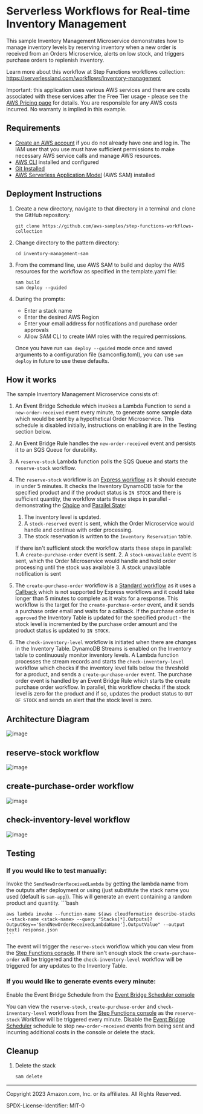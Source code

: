 # Serverless Workflows for Real-time Inventory Management

This sample Inventory Management Microservice demonstrates how to manage inventory levels by reserving inventory when a new order is received from an Orders Microservice, alerts on low stock, and triggers purchase orders to replenish inventory.

Learn more about this workflow at Step Functions workflows collection: https://serverlessland.com/workflows/inventory-management

Important: this application uses various AWS services and there are costs associated with these services after the Free Tier usage - please see the [AWS Pricing page](https://aws.amazon.com/pricing/) for details. You are responsible for any AWS costs incurred. No warranty is implied in this example.

## Requirements

* [Create an AWS account](https://portal.aws.amazon.com/gp/aws/developer/registration/index.html) if you do not already have one and log in. The IAM user that you use must have sufficient permissions to make necessary AWS service calls and manage AWS resources.
* [AWS CLI](https://docs.aws.amazon.com/cli/latest/userguide/install-cliv2.html) installed and configured
* [Git Installed](https://git-scm.com/book/en/v2/Getting-Started-Installing-Git)
* [AWS Serverless Application Model](https://docs.aws.amazon.com/serverless-application-model/latest/developerguide/serverless-sam-cli-install.html) (AWS SAM) installed

## Deployment Instructions

1. Create a new directory, navigate to that directory in a terminal and clone the GitHub repository:
    ``` 
    git clone https://github.com/aws-samples/step-functions-workflows-collection
    ```
1. Change directory to the pattern directory:
    ```
    cd inventory-management-sam
    ```
1. From the command line, use AWS SAM to build and deploy the AWS resources for the workflow as specified in the template.yaml file:
    ```
    sam build
    sam deploy --guided
    ```
1. During the prompts:
    * Enter a stack name
    * Enter the desired AWS Region
    * Enter your email address for notifications and purchase order approvals
    * Allow SAM CLI to create IAM roles with the required permissions.

    Once you have run `sam deploy --guided` mode once and saved arguments to a configuration file (samconfig.toml), you can use `sam deploy` in future to use these defaults.

## How it works

The sample Inventory Management Microservice consists of:
1. An Event Bridge Schedule which invokes a Lambda Function to send a `new-order-received` event every minute, to generate some sample data which would be sent by a hypothetical Order Microservice. This schedule is disabled initially, instructions on enabling it are in the Testing section below.
2. An Event Bridge Rule handles the `new-order-received` event and persists it to an SQS Queue for durability. 
3. A `reserve-stock` Lambda function polls the SQS Queue and starts the `reserve-stock` workflow. 
4. The `reserve-stock` workflow is an [Express workflow](https://docs.aws.amazon.com/step-functions/latest/dg/concepts-standard-vs-express.html) as it should execute in under 5 minutes. It checks the Inventory DynamoDB table for the specified product and if the product status is `IN STOCK` and there is sufficient quantity, the workflow starts these steps in parallel - demonstrating the [Choice](https://docs.aws.amazon.com/step-functions/latest/dg/amazon-states-language-choice-state.html) and [Parallel State](https://docs.aws.amazon.com/step-functions/latest/dg/amazon-states-language-parallel-state.html):
    1. The inventory level is updated.
    2. A `stock-reserved` event is sent, which the Order Microservice would handle and continue with order processing.
    3. The stock reservation is written to the `Inventory Reservation` table. 

    If there isn't sufficient stock the workflow starts these steps in parallel:
        1. A `create-purchase-order` event is sent.
        2. A `stock-unavailable` event is sent, which the Order Microservice would handle and hold order processing until the stock was available
        3. A stock unavailable notification is sent
    
5. The `create-purchase-order` workflow is a [Standard workflow](https://docs.aws.amazon.com/step-functions/latest/dg/concepts-standard-vs-express.html) as it uses a [Callback](https://docs.aws.amazon.com/step-functions/latest/dg/connect-to-resource.html#connect-wait-token) which is not supported by Express workflows and it could take longer than 5 minutes to complete as it waits for a response. This workflow is the target for the `create-purchase-order` event, and it sends a purchase order email and waits for a callback. If the purchase order is `approved` the Inventory Table is updated for the specified product - the stock level is incremented by the purchase order amount and the product status is updated to `IN STOCK`.

6. The `check-inventory-level` workflow is initiated when there are changes in the Inventory Table. DynamoDB Streams is enabled on the Inventory table to continuously monitor inventory levels. A Lambda function processes the stream records and starts the `check-inventory-level` workflow which checks if the inventory level falls below the threshold for a product, and sends a `create-purchase-order` event. The purchase order event is handled by an Event Bridge Rule which starts the create purchase order workflow. In parallel, this workflow checks if the stock level is zero for the product and if so, updates the product status to `OUT OF STOCK` and sends an alert that the stock level is zero.

## Architecture Diagram
![image](./resources/inventory-management.png)

## reserve-stock workflow
![image](./resources/reserve-stock-statemachine.png)

## create-purchase-order workflow
![image](./resources/create-purchase-order-statemachine.png)

## check-inventory-level workflow
![image](./resources/check-inventory-level-statemachine.png)

## Testing

### If you would like to test manually:
Invoke the `SendNewOrderReceivedLambda` by getting the lambda name from the outputs after deployment or using (just substitute the stack name you used (default is `sam-app`)). This will generate an event containing a random product and quantity.
    ```bash
    
    aws lambda invoke --function-name $(aws cloudformation describe-stacks --stack-name <stack-name> --query "Stacks[*].Outputs[?OutputKey=='SendNewOrderReceivedLambdaName'].OutputValue" --output text) response.json
    ```
The event will trigger the `reserve-stock` workflow which you can view from the [Step Functions console](https://console.aws.amazon.com/states/home). If there isn't enough stock the `create-purchase-order` will be triggered and the `check-inventory-level` workflow will be triggered for any updates to the Inventory Table.


### If you would like to generate events every minute:
Enable the Event Bridge Schedule from the [Event Bridge Scheduler console](https://us-west-2.console.aws.amazon.com/scheduler/home)

You can view the `reserve-stock`, `create-purchase-order` and `check-inventory-level` workflows from the [Step Functions console](https://console.aws.amazon.com/states/home) as the `reserve-stock` Workflow will be triggered every minute. Disable the [Event Bridge Scheduler](https://us-west-2.console.aws.amazon.com/scheduler/home) schedule to stop `new-order-received` events from being sent and incurring additional costs in the console or delete the stack.


## Cleanup
 
1. Delete the stack
    ```bash
    sam delete
    ```
----
Copyright 2023 Amazon.com, Inc. or its affiliates. All Rights Reserved.

SPDX-License-Identifier: MIT-0
